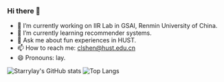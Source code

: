 ### Hi there 👋

<!--
**Starrylay/Starrylay** is a ✨ _special_ ✨ repository because its `README.md` (this file) appears on your GitHub profile.
Here are some ideas to get you started:
-->
- 🔭 I’m currently working on IIR Lab in GSAI, Renmin University of China.
- 🌱 I’m currently learning recommender systems.
- 💬 Ask me about fun experiences in HUST.
- 📫 How to reach me: clshen@hust.edu.cn
- 😄 Pronouns: lay.

![Starrylay's GitHub stats](https://github-readme-stats.vercel.app/api?username=Starrylay&show_icons=true) ![Top Langs](https://github-readme-stats.vercel.app/api/top-langs/?username=Starrylay&layout=compact)
